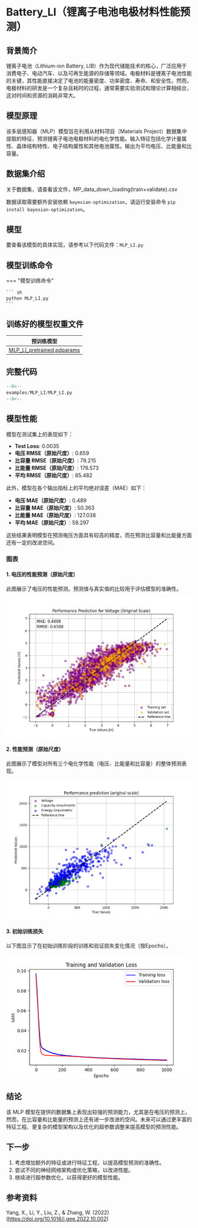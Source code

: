 # Battery_LI（锂离子电池电极材料性能预测）

## 背景简介

锂离子电池（Lithium-ion Battery, LIB）作为现代储能技术的核心，广泛应用于消费电子、电动汽车、以及可再生能源的存储等领域。电极材料是锂离子电池性能的关键，其性能直接决定了电池的能量密度、功率密度、寿命、和安全性。然而，电极材料的研发是一个复杂且耗时的过程，通常需要实验测试和理论计算相结合，这对时间和资源的消耗非常大。

## 模型原理

该多层感知器（MLP）模型旨在利用从材料项目（Materials Project）数据集中提取的特征，预测锂离子电池电极材料的电化学性能。输入特征包括化学计量属性、晶体结构特性、电子结构属性和其他电池属性。输出为平均电压、比能量和比容量。

## 数据集介绍
关于数据集，请查看该文件，MP_data_down_loading(train+validate).csv

数据读取需要额外安装依赖 `bayesian-optimization`，请运行安装命令 `pip install bayesian-optimization`。

## 模型

要查看该模型的具体实现，请参考以下代码文件：`MLP_LI.py`

## 模型训练命令
=== "模型训练命令"

    ``` sh
    python MLP_LI.py
    ```

## 训练好的模型权重文件

| 预训练模型                        |
|-----------------------------------|
| [MLP_LI_pretrained.pdparams](https://paddle-org.bj.bcebos.com/paddlescience/models/MLP_LI/MLP_LI_pretrained.pdparams) |

## 完整代码

``` py linenums="1" title="examples/MLP_LI/MLP_LI.py"
--8<--
examples/MLP_LI/MLP_LI.py
--8<--
```

## 模型性能

模型在测试集上的表现如下：

- **Test Loss**: 0.0035
- **电压 RMSE（原始尺度）**: 0.659
- **比容量 RMSE（原始尺度）**: 79.215
- **比能量 RMSE（原始尺度）**: 176.573
- **平均 RMSE（原始尺度）**: 85.482

此外，模型在各个输出指标上的平均绝对误差（MAE）如下：

- **电压 MAE（原始尺度）**: 0.489
- **比容量 MAE（原始尺度）**: 50.363
- **比能量 MAE（原始尺度）**: 127.038
- **平均 MAE（原始尺度）**: 59.297

这些结果表明模型在预测电压方面具有较高的精度，而在预测比容量和比能量方面还有一定的改进空间。

### 图表

#### 1. 电压的性能预测（原始尺度）
此图展示了电压的性能预测。预测值与真实值的比较用于评估模型的准确性。

![电压的性能预测（原始尺度）](../results_out/performance_prediction_voltage.png)

#### 2. 性能预测（原始尺度）
此图展示了模型对所有三个电化学性能（电压、比能量和比容量）的整体预测表现。

![性能预测（原始尺度）](../results_out/performance_prediction_original.png)

#### 3. 初始训练损失
以下图显示了在初始训练阶段的训练和验证损失变化情况（按Epochs）。

![初始训练损失](../results_out/initial_training_loss.png)

## 结论
该 MLP 模型在提供的数据集上表现出较强的预测能力，尤其是在电压的预测上。然而，在比容量和比能量的预测上还有进一步改进的空间。未来可以通过更丰富的特征工程、更复杂的模型架构以及优化的超参数调整来提高模型的预测性能。

## 下一步
1. 考虑增加额外的特征或进行特征工程，以提高模型预测的准确性。
2. 尝试不同的神经网络架构或优化策略，以改进性能。
3. 继续进行超参数优化，以获得更好的模型性能。


## 参考资料

Yang, X., Li, Y., Liu, Z., & Zhang, W. (2022)
(https://doi.org/10.1016/j.gee.2022.10.002)